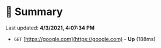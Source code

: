 # 📖 Summary
Last updated: **4/3/2021, 4:07:34 PM**

- `GET` [https://google.com](https://google.com) - **Up** (188ms)
